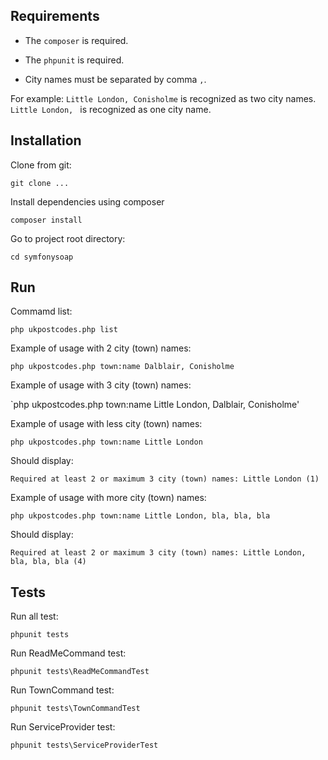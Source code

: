 ## Requirements


 - The `composer` is required.

 - The `phpunit` is required.

 - City names must be separated by comma ` , `.
 
For example:
`Little London, Conisholme` is recognized as two city names.
`Little London, ` is recognized as one city name.



## Installation

Clone from git: 

`git clone ...`

Install dependencies using composer

`composer install`

Go to project root directory:

`cd symfonysoap`
  


## Run

Commamd list:

`php ukpostcodes.php list`

Example of usage with 2 city (town) names:

`php ukpostcodes.php town:name Dalblair, Conisholme`

Example of usage with 3 city (town) names:

`php ukpostcodes.php town:name Little London, Dalblair, Conisholme'

Example of usage with less city (town) names:

`php ukpostcodes.php town:name Little London`

Should display: 

`Required at least 2 or maximum 3 city (town) names: Little London (1)`

Example of usage with more city (town) names:

`php ukpostcodes.php town:name Little London, bla, bla, bla`

Should display: 

`Required at least 2 or maximum 3 city (town) names: Little London, bla, bla, bla (4)`


## Tests

Run all test:

`phpunit tests`

Run ReadMeCommand test:

`phpunit tests\ReadMeCommandTest`

Run TownCommand test:

`phpunit tests\TownCommandTest`

Run ServiceProvider test:

`phpunit tests\ServiceProviderTest`


